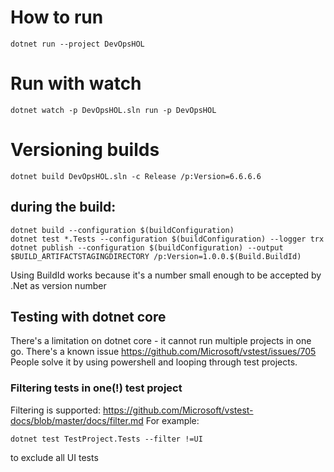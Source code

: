 # How to run
`dotnet run --project DevOpsHOL`

# Run with watch
`dotnet watch -p DevOpsHOL.sln run -p DevOpsHOL`

# Versioning builds
`dotnet build DevOpsHOL.sln -c Release /p:Version=6.6.6.6`

## during the build:
```
dotnet build --configuration $(buildConfiguration)
dotnet test *.Tests --configuration $(buildConfiguration) --logger trx
dotnet publish --configuration $(buildConfiguration) --output $BUILD_ARTIFACTSTAGINGDIRECTORY /p:Version=1.0.0.$(Build.BuildId)
```
Using BuildId works because it's a number small enough to be accepted by .Net as version number

## Testing with dotnet core
There's a limitation on dotnet core - it cannot run multiple projects in one go.
There's a known issue https://github.com/Microsoft/vstest/issues/705
People solve it by using powershell and looping through test projects.

### Filtering tests in one(!) test project
Filtering is supported: https://github.com/Microsoft/vstest-docs/blob/master/docs/filter.md
For example:
```
dotnet test TestProject.Tests --filter !=UI
```
to exclude all UI tests
